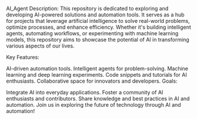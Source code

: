 AI_Agent
Description:
This repository is dedicated to exploring and developing AI-powered solutions and automation tools. It serves as a hub for projects that leverage artificial intelligence to solve real-world problems, optimize processes, and enhance efficiency. Whether it's building intelligent agents, automating workflows, or experimenting with machine learning models, this repository aims to showcase the potential of AI in transforming various aspects of our lives.

Key Features:

AI-driven automation tools.
Intelligent agents for problem-solving.
Machine learning and deep learning experiments.
Code snippets and tutorials for AI enthusiasts.
Collaborative space for innovators and developers.
Goals:

Integrate AI into everyday applications.
Foster a community of AI enthusiasts and contributors.
Share knowledge and best practices in AI and automation.
Join us in exploring the future of technology through AI and automation!
